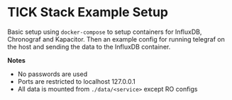 # TICK Stack Example Setup

Basic setup using `docker-compose` to setup containers for InfluxDB, Chronograf and Kapacitor. Then an example config for running telegraf on the host and sending the data to the InfluxDB container.

**Notes**

- No passwords are used
- Ports are restricted to localhost 127.0.0.1
- All data is mounted from `./data/<service>` except RO configs
